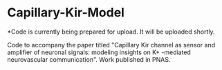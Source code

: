 # Capillary-Kir-Model

*Code is currently being prepared for upload. It will be uploaded shortly.

Code to accompany the paper titled "Capillary Kir channel as sensor and amplifier of neuronal signals: modeling insights on  K+ -mediated neurovascular communication". Work published in PNAS. 
